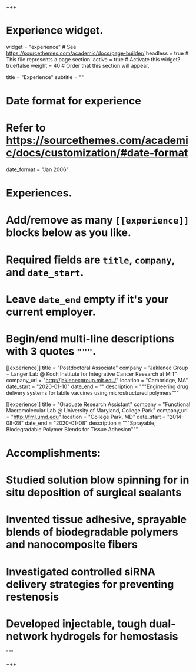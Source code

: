 +++
# Experience widget.
widget = "experience"  # See https://sourcethemes.com/academic/docs/page-builder/
headless = true  # This file represents a page section.
active = true  # Activate this widget? true/false
weight = 40  # Order that this section will appear.

title = "Experience"
subtitle = ""

# Date format for experience
#   Refer to https://sourcethemes.com/academic/docs/customization/#date-format
date_format = "Jan 2006"

# Experiences.
#   Add/remove as many `[[experience]]` blocks below as you like.
#   Required fields are `title`, `company`, and `date_start`.
#   Leave `date_end` empty if it's your current employer.
#   Begin/end multi-line descriptions with 3 quotes `"""`.
[[experience]]
  title = "Postdoctoral Associate"
  company = "Jaklenec Group + Langer Lab @ Koch Institute for Integrative Cancer Research at MIT"
  company_url = "http://jaklenecgroup.mit.edu/"
  location = "Cambridge, MA"
  date_start = "2020-01-10"
  date_end = ""
  description = """Engineering drug delivery systems for labile vaccines using microstructured polymers"""

[[experience]]
  title = "Graduate Research Assistant"
  company = "Functional Macromolecular Lab @ University of Maryland, College Park"
  company_url = "http://fml.umd.edu"
  location = "College Park, MD"
  date_start = "2014-08-28"
  date_end = "2020-01-08"
  description = """Sprayable, Biodegradable Polymer Blends for Tissue Adhesion"""
#  Accomplishments:
#  
#  Studied solution blow spinning for in situ deposition of surgical sealants
#  Invented tissue adhesive, sprayable blends of biodegradable polymers and nanocomposite fibers
#  Investigated controlled siRNA delivery strategies for preventing restenosis
#  Developed injectable, tough dual-network hydrogels for hemostasis
  
  """

+++
